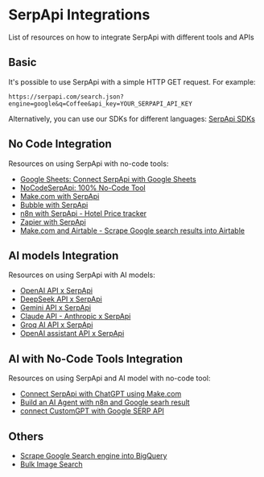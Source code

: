 # SerpApi Integrations
List of resources on how to integrate SerpApi with different tools and APIs

## Basic
It's possible to use SerpApi with a simple HTTP GET request. For example:

```
https://serpapi.com/search.json?engine=google&q=Coffee&api_key=YOUR_SERPAPI_API_KEY
```

Alternatively, you can use our SDKs for different languages: [SerpApi SDKs](https://serpapi.com/integrations)

## No Code Integration
Resources on using SerpApi with no-code tools:

- [Google Sheets: Connect SerpApi with Google Sheets](https://serpapi.com/blog/connect-serp-api-with-google-sheet-no-code/)
- [NoCodeSerpApi: 100% No-Code Tool](https://nocodeserpapi.com/)
- [Make.com with SerpApi](https://serpapi.com/blog/announcing-serpapis-make-app/)
- [Bubble with SerpApi](https://serpapi.com/blog/introducing-serpapis-bubble-plugin/)
- [n8n with SerpApi - Hotel Price tracker](https://serpapi.com/blog/making-a-hotel-price-tracker-with-google-hotels-and-n8n/)
- [Zapier with SerpApi](https://serpapi.com/blog/adding-serpapi-to-a-zap-in-zapier/)
- [Make.com and Airtable - Scrape Google search results into Airtable](https://serpapi.com/blog/how-to-scrape-google-results-into-airtable/)


## AI models Integration
Resources on using SerpApi with AI models:

- [OpenAI API x SerpApi](https://serpapi.com/blog/connect-openai-with-external-apis-with-function-calling/)
- [DeepSeek API x SerpApi](https://serpapi.com/blog/connect-deepseek-api-with-the-internet-google-search-and-more/)
- [Gemini API x SerpApi](https://serpapi.com/blog/access-real-time-data-with-gemini-api-using-function-calling/)
- [Claude API - Anthropic x SerpApi](https://serpapi.com/blog/connecting-claude-ai-to-the-internet-using-function-calling/)
- [Groq AI API x SerpApi](https://serpapi.com/blog/connect-groq-ai-to-the-internet/)
- [OpenAI assistant API x SerpApi](https://serpapi.com/blog/connect-assistant-api-to-the-internet-openai-x-google/)

## AI with No-Code Tools Integration
Resources on using SerpApi and AI model with no-code tool:

- [Connect SerpApi with ChatGPT using Make.com](https://serpapi.com/blog/no-code-guide-to-connect-serpapi-with-chatgpt/)
- [Build an AI Agent with n8n and Google searh result](https://serpapi.com/blog/how-to-build-an-ai-agent-with-n8n-and-live-google-search-data/)
- [connect CustomGPT with Google SERP API](https://serpapi.com/blog/how-to-connect-chatgpt-to-the-internet/)

## Others

- [Scrape Google Search engine into BigQuery](https://serpapi.com/blog/scrape-google-search-engine-data-into-bigquery/)
- [Bulk Image Search](https://bulkimagesearch.com/)
